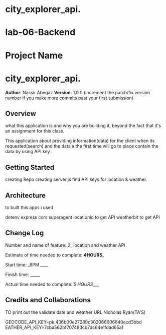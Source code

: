 # city_explorer_api.
# lab-06-Backend

 # Project Name 
 # city_explorer_api.

**Author**: Nassir Abegaz
**Version**: 1.0.0 (increment the patch/fix version number if you make more commits past your first submission)

## Overview
 what this application is and why you are building it, beyond the fact that it's an assignment for this class. 

 This application about providing information(data) for the client when its requested(search) and the data a the first time will go to place contain the data by using API key .
## Getting Started
creating Repo
creating server.js
find API keys for location & weather.

## Architecture
to built this apps i used 

dotenv
express
cors
superagent
locationiq to get API
weatherbit  to get API


## Change Log

Number and name of feature: _2__
location and weather API

Estimate of time needed to complete: __4HOURS___

Start time: _8PM ____

Finish time: _____

Actual time needed to complete: _5 HOURS____


## Credits and Collaborations

TO print out the validate date and weather URL Nicholas Ryan(TA'S)





GEOCODE_API_KEY=pk.436b00e27289c302066606840ecd3bbd
EATHER_API_KEY=7cba562bf707483cb7dc64e1fdad65a1